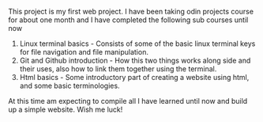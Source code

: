This project is my first web project. I have been taking odin projects course for about one month and I have completed the following sub courses until now
 1. Linux terminal basics - Consists of some of the basic linux terminal keys for file navigation and file manipulation.
 2. Git and Github introduction - How this two things works along side and their uses, also how to link them together using the terminal.
 3. Html basics - Some introductory part of creating a website using html, and some basic terminologies.

At this time am expecting to compile all I have learned until now and build up a simple website. Wish me luck!